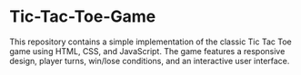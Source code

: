 # Tic-Tac-Toe-Game
This repository contains a simple implementation of the classic Tic Tac Toe game using HTML, CSS, and JavaScript. The game features a responsive design, player turns, win/lose conditions, and an interactive user interface.
